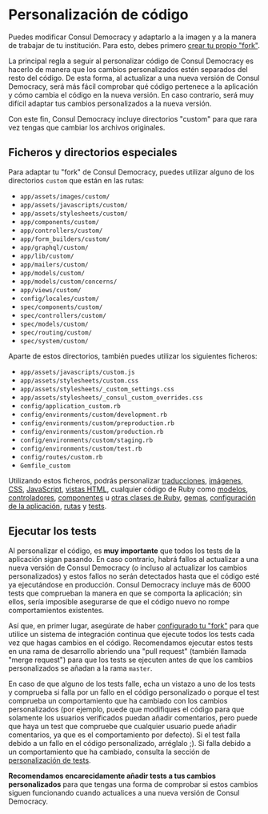 # Personalización de código

Puedes modificar Consul Democracy y adaptarlo a la imagen y a la manera de trabajar de tu institución. Para esto, debes primero [crear tu propio "fork"](../getting_started/create.md).

La principal regla a seguir al personalizar código de Consul Democracy es hacerlo de manera que los cambios personalizados estén separados del resto del código. De esta forma, al actualizar a una nueva versión de Consul Democracy, será más fácil comprobar qué código pertenece a la aplicación y cómo cambia el código en la nueva versión. En caso contrario, será muy difícil adaptar tus cambios personalizados a la nueva versión.

Con este fin, Consul Democracy incluye directorios "custom" para que rara vez tengas que cambiar los archivos originales.

## Ficheros y directorios especiales

Para adaptar tu "fork" de Consul Democracy, puedes utilizar alguno de los directorios `custom` que están en las rutas:

* `app/assets/images/custom/`
* `app/assets/javascripts/custom/`
* `app/assets/stylesheets/custom/`
* `app/components/custom/`
* `app/controllers/custom/`
* `app/form_builders/custom/`
* `app/graphql/custom/`
* `app/lib/custom/`
* `app/mailers/custom/`
* `app/models/custom/`
* `app/models/custom/concerns/`
* `app/views/custom/`
* `config/locales/custom/`
* `spec/components/custom/`
* `spec/controllers/custom/`
* `spec/models/custom/`
* `spec/routing/custom/`
* `spec/system/custom/`

Aparte de estos directorios, también puedes utilizar los siguientes ficheros:

* `app/assets/javascripts/custom.js`
* `app/assets/stylesheets/custom.css`
* `app/assets/stylesheets/_custom_settings.css`
* `app/assets/stylesheets/_consul_custom_overrides.css`
* `config/application_custom.rb`
* `config/environments/custom/development.rb`
* `config/environments/custom/preproduction.rb`
* `config/environments/custom/production.rb`
* `config/environments/custom/staging.rb`
* `config/environments/custom/test.rb`
* `config/routes/custom.rb`
* `Gemfile_custom`

Utilizando estos ficheros, podrás personalizar [traducciones](translations.md), [imágenes](images.md), [CSS](css.md), [JavaScript](javascript.md), [vistas HTML](views.md), cualquier código de Ruby como [modelos](models.md), [controladores](controllers.md), [componentes](components.md) u [otras clases de Ruby](ruby.md), [gemas](gems.md), [configuración de la aplicación](application.md), [rutas](routes.md) y [tests](tests.md).

## Ejecutar los tests

Al personalizar el código, es **muy importante** que todos los tests de la aplicación sigan pasando. En caso contrario, habrá fallos al actualizar a una nueva versión de Consul Democracy (o incluso al actualizar los cambios personalizados) y estos fallos no serán detectados hasta que el código esté ya ejecutándose en producción. Consul Democracy incluye más de 6000 tests que comprueban la manera en que se comporta la aplicación; sin ellos, sería imposible asegurarse de que el código nuevo no rompe comportamientos existentes.

Así que, en primer lugar, asegúrate de haber [configurado tu "fork"](../getting_started/configuration.md) para que utilice un sistema de integración continua que ejecute todos los tests cada vez que hagas cambios en el código. Recomendamos ejecutar estos tests en una rama de desarrollo abriendo una "pull request" (también llamada "merge request") para que los tests se ejecuten antes de que los cambios personalizados se añadan a la rama `master`.

En caso de que alguno de los tests falle, echa un vistazo a uno de los tests y comprueba si falla por un fallo en el código personalizado o porque el test comprueba un comportamiento que ha cambiado con los cambios personalizados (por ejemplo, puede que modifiques el código para que solamente los usuarios verificados puedan añadir comentarios, pero puede que haya un test que compruebe que cualquier usuario puede añadir comentarios, ya que es el comportamiento por defecto). Si el test falla debido a un fallo en el código personalizado, arréglalo ;). Si falla debido a un comportamiento que ha cambiado, consulta la sección de [personalización de tests](tests.md).

**Recomendamos encarecidamente añadir tests a tus cambios personalizados** para que tengas una forma de comprobar si estos cambios siguen funcionando cuando actualices a una nueva versión de Consul Democracy.
